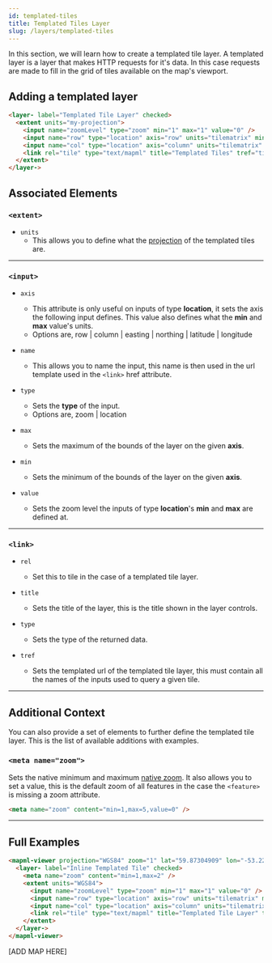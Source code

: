 ```yaml
---
id: templated-tiles
title: Templated Tiles Layer
slug: /layers/templated-tiles
---
```


In this section, we will learn how to create a templated tile layer. A templated layer is a layer that makes HTTP requests for it's data. In this case requests are made to fill in the grid of tiles available on the map's viewport.

## Adding a templated layer

```html
<layer- label="Templated Tile Layer" checked>
  <extent units="my-projection">
    <input name="zoomLevel" type="zoom" min="1" max="1" value="0" />
    <input name="row" type="location" axis="row" units="tilematrix" min="0" max="2" />
    <input name="col" type="location" axis="column" units="tilematrix" min="0" max="2" />
    <link rel="tile" type="text/mapml" title="Templated Tiles" tref="tiles/{zoomLevel}/r{row}_c{col}.mapml" />
  </extent>
</layer->
```

## Associated Elements

### `<extent>`

- `units`
  - This allows you to define what the [projection](http://example.org/) of the templated tiles are.

---

### `<input>`

- `axis`
  - This attribute is only useful on inputs of type <strong>location</strong>, it sets the axis the following input defines. This value also defines what the <strong>min</strong> and <strong>max</strong> value's units.
  - Options are, row | column | easting | northing | latitude | longitude

- `name`
  - This allows you to name the input, this name is then used in the url template used in the `<link>` href attribute.

- `type`
  - Sets the <strong>type</strong> of the input.
  - Options are, zoom | location

- `max`
  - Sets the maximum of the bounds of the layer on the given <strong>axis</strong>.

- `min`
  - Sets the minimum of the bounds of the layer on the given <strong>axis</strong>.

- `value`
  - Sets the zoom level the inputs of type <strong>location</strong>'s <strong>min</strong> and <strong>max</strong> are defined at.

---

### `<link>`

- `rel`
  - Set this to tile in the case of a templated tile layer.

- `title`
  - Sets the title of the layer, this is the title shown in the layer controls.

- `type`
  - Sets the type of the returned data.

- `tref`
  - Sets the templated url of the templated tile layer, this must contain all the names of the inputs used to query a given tile.

---

## Additional Context

You can also provide a set of elements to further define the templated tile layer. This is the list of available additions with examples.

### `<meta name="zoom">`
Sets the native minimum and maximum [native zoom](http://example.org/). It also allows you to set a value, this is the default zoom of all features in the case the `<feature>` is missing a zoom attribute.

```html
<meta name="zoom" content="min=1,max=5,value=0" />
```

---

## Full Examples

```html
<mapml-viewer projection="WGS84" zoom="1" lat="59.87304909" lon="-53.22587225" width="900" height="400" controls>
  <layer- label="Inline Templated Tile" checked>
    <meta name="zoom" content="min=1,max=2" />
    <extent units="WGS84">
      <input name="zoomLevel" type="zoom" min="1" max="1" value="0" />
      <input name="row" type="location" axis="row" units="tilematrix" min="0" max="2" />
      <input name="col" type="location" axis="column" units="tilematrix" min="0" max="2" />
      <link rel="tile" type="text/mapml" title="Templated Tile Layer" tref="data/wgs84/{zoomLevel}/r{row}_c{col}.mapml" />
    </extent>
  </layer->
</mapml-viewer>
```

[ADD MAP HERE]